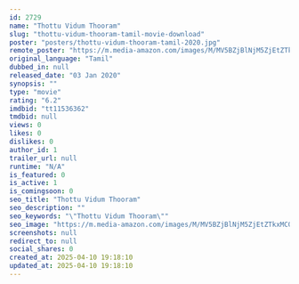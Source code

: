 ```yaml
---
id: 2729
name: "Thottu Vidum Thooram"
slug: "thottu-vidum-thooram-tamil-movie-download"
poster: "posters/thottu-vidum-thooram-tamil-2020.jpg"
remote_poster: "https://m.media-amazon.com/images/M/MV5BZjBlNjM5ZjEtZTkxMC00Mjc5LTgyNmItMGE4NGZlODc0NmExXkEyXkFqcGdeQXVyNTM0MDc1ODE@._V1_SX300.jpg"
original_language: "Tamil"
dubbed_in: null
released_date: "03 Jan 2020"
synopsis: ""
type: "movie"
rating: "6.2"
imdbid: "tt11536362"
tmdbid: null
views: 0
likes: 0
dislikes: 0
author_id: 1
trailer_url: null
runtime: "N/A"
is_featured: 0
is_active: 1
is_comingsoon: 0
seo_title: "Thottu Vidum Thooram"
seo_description: ""
seo_keywords: "\"Thottu Vidum Thooram\""
seo_image: "https://m.media-amazon.com/images/M/MV5BZjBlNjM5ZjEtZTkxMC00Mjc5LTgyNmItMGE4NGZlODc0NmExXkEyXkFqcGdeQXVyNTM0MDc1ODE@._V1_SX300.jpg"
screenshots: null
redirect_to: null
social_shares: 0
created_at: 2025-04-10 19:18:10
updated_at: 2025-04-10 19:18:10
---
```


